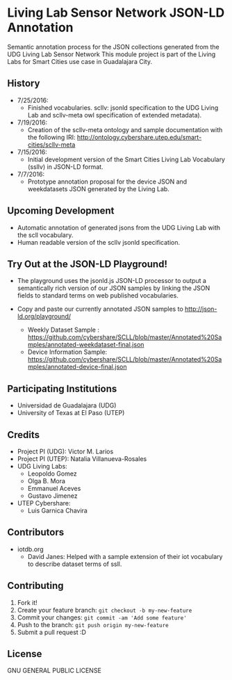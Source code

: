# Living Lab Sensor Network JSON-LD Annotation
Semantic annotation process for the JSON collections generated from the UDG Living Lab Sensor Network
This module project is part of the Living Labs for Smart Cities use case in Guadalajara City.

## History
+ 7/25/2016:
	- Finished vocabularies. scllv: jsonld specification to the UDG Living Lab  and scllv-meta owl specification of extended metadata).
+ 7/19/2016:
	- Creation of the scllv-meta ontology and sample documentation with the following IRI:
	  http://ontology.cybershare.utep.edu/smart-cities/scllv-meta
+ 7/15/2016:
	- Initial development version of the Smart Cities Living Lab Vocabulary (ssllv) in JSON-LD format.
+ 7/7/2016: 
	- Prototype annotation proposal for the device JSON and weekdatasets JSON generated by the Living Lab.

## Upcoming Development
+ Automatic annotation of generated jsons from the UDG Living Lab with the scll vocabulary.
+ Human readable version of the scllv jsonld specification.

## Try Out at the JSON-LD Playground!
+ The playground uses the jsonld.js JSON-LD processor to output a semantically rich version of our JSON samples by linking the JSON fields to standard terms on web published vocabularies.
  
+ Copy and paste our currently annotated JSON samples to http://json-ld.org/playground/
	- Weekly Dataset Sample : https://github.com/cybershare/SCLL/blob/master/Annotated%20Samples/annotated-weekdataset-final.json
	- Device Information Sample: https://github.com/cybershare/SCLL/blob/master/Annotated%20Samples/annotated-device-final.json

## Participating Institutions
+ Universidad de Guadalajara (UDG)
+ University of Texas at El Paso (UTEP)

## Credits
+ Project PI (UDG): Victor M. Larios
+ Project PI (UTEP): Natalia Villanueva-Rosales
+ UDG Living Labs:
	- Leopoldo Gomez
	- Olga B. Mora
	- Emmanuel Aceves
	- Gustavo Jimenez
+ UTEP Cybershare:
	- Luis Garnica Chavira

## Contributors
+ iotdb.org
	- David Janes: Helped with a sample extension of their iot vocabulary to describe dataset terms of ssll.

## Contributing
1. Fork it!
2. Create your feature branch: `git checkout -b my-new-feature`
3. Commit your changes: `git commit -am 'Add some feature'`
4. Push to the branch: `git push origin my-new-feature`
5. Submit a pull request :D
	
## License
  GNU GENERAL PUBLIC LICENSE
